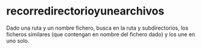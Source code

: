 # recorredirectorioyunearchivos
Dado una ruta  y un nombre fichero, busca en la ruta y subdirectorios, los ficheros similares (que contengan en nombre del fichero dado) y los une en uno solo.
